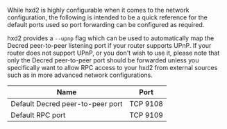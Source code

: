 While hxd2 is highly configurable when it comes to the network configuration,
the following is intended to be a quick reference for the default ports used so
port forwarding can be configured as required.

hxd2 provides a `--upnp` flag which can be used to automatically map the Decred
peer-to-peer listening port if your router supports UPnP.  If your router does
not support UPnP, or you don't wish to use it, please note that only the Decred
peer-to-peer port should be forwarded unless you specifically want to allow RPC
access to your hxd2 from external sources such as in more advanced network
configurations.

|Name|Port|
|----|----|
|Default Decred peer-to-peer port|TCP 9108|
|Default RPC port|TCP 9109|
